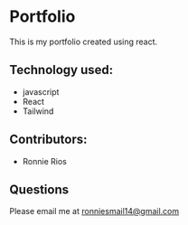 # Portfolio
This is my portfolio created using react. 

## Technology used:
* javascript
* React
* Tailwind

## Contributors:
* Ronnie Rios

## Questions
Please email me at ronniesmail14@gmail.com

